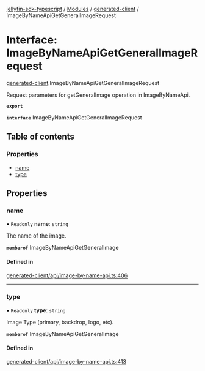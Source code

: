 [jellyfin-sdk-typescript](../README.md) / [Modules](../modules.md) / [generated-client](../modules/generated_client.md) / ImageByNameApiGetGeneralImageRequest

# Interface: ImageByNameApiGetGeneralImageRequest

[generated-client](../modules/generated_client.md).ImageByNameApiGetGeneralImageRequest

Request parameters for getGeneralImage operation in ImageByNameApi.

**`export`**

**`interface`** ImageByNameApiGetGeneralImageRequest

## Table of contents

### Properties

- [name](generated_client.ImageByNameApiGetGeneralImageRequest.md#name)
- [type](generated_client.ImageByNameApiGetGeneralImageRequest.md#type)

## Properties

### name

• `Readonly` **name**: `string`

The name of the image.

**`memberof`** ImageByNameApiGetGeneralImage

#### Defined in

[generated-client/api/image-by-name-api.ts:406](https://github.com/thornbill/jellyfin-sdk-typescript/blob/644c849/src/generated-client/api/image-by-name-api.ts#L406)

___

### type

• `Readonly` **type**: `string`

Image Type (primary, backdrop, logo, etc).

**`memberof`** ImageByNameApiGetGeneralImage

#### Defined in

[generated-client/api/image-by-name-api.ts:413](https://github.com/thornbill/jellyfin-sdk-typescript/blob/644c849/src/generated-client/api/image-by-name-api.ts#L413)
